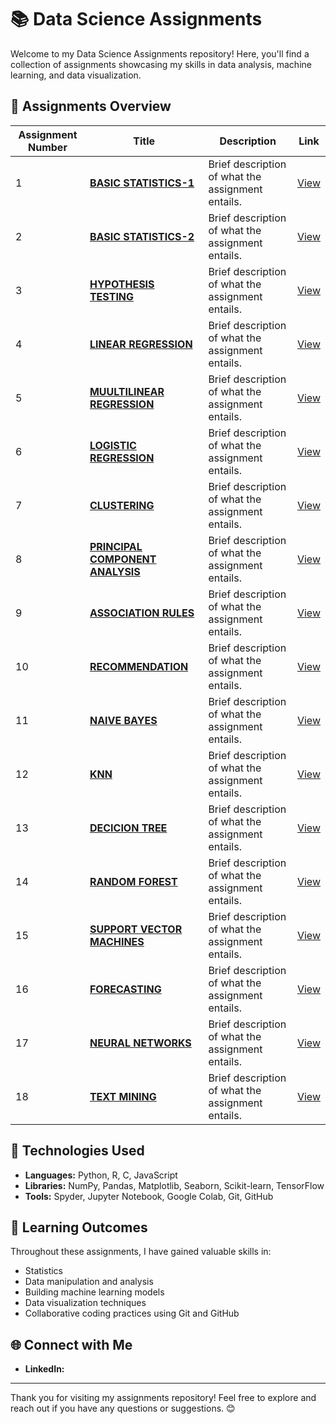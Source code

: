 # 📚 Data Science Assignments

Welcome to my Data Science Assignments repository! Here, you'll find a collection of assignments showcasing my skills in data analysis, machine learning, and data visualization.

## 📑 Assignments Overview

| Assignment Number | Title                        | Description                               | Link                  |
|-------------------|------------------------------|-------------------------------------------|-----------------------|
| 1                 | **[BASIC STATISTICS-1](link)** | Brief description of what the assignment entails. | [View](https://github.com/devarakondakk/Assignments/tree/main/1-BASIC%20STATS)         |
| 2                 | **[BASIC STATISTICS-2](link)** | Brief description of what the assignment entails. | [View](https://github.com/devarakondakk/Assignments/tree/main/2-%20DESC-STATS-%20PROBABILITY)         |
| 3                 | **[HYPOTHESIS TESTING](link)** | Brief description of what the assignment entails. | [View](https://github.com/devarakondakk/Assignments/tree/main/3-HYP-TESTING)         |
| 4                 | **[LINEAR REGRESSION](link)** | Brief description of what the assignment entails. | [View](https://github.com/devarakondakk/Assignments/tree/main/4-LIN-REGRESSION)         |
| 5                 | **[MUULTILINEAR REGRESSION](link)** | Brief description of what the assignment entails. | [View](https://github.com/devarakondakk/Assignments/tree/main/5-MULTILINEAR-REGRESSION)         |
| 6                 | **[LOGISTIC REGRESSION ](link)** | Brief description of what the assignment entails. | [View](https://github.com/devarakondakk/Assignments/tree/main/6-LOGISTIC%20REGRESSION)         |
| 7                 | **[CLUSTERING](link)** | Brief description of what the assignment entails. | [View](https://github.com/devarakondakk/Assignments/tree/main/7-CLUSTERING)         |
| 8                 | **[PRINCIPAL COMPONENT ANALYSIS](link)** | Brief description of what the assignment entails. | [View](https://github.com/devarakondakk/Assignments/tree/main/8-PRINCIPLE-COMPONENT-ANALYSIS)         |
| 9                 | **[ASSOCIATION RULES](link)** | Brief description of what the assignment entails. | [View](https://github.com/devarakondakk/Assignments/tree/main/9-ASSOCIATION-RULES)         |
| 10                | **[RECOMMENDATION](link)** | Brief description of what the assignment entails. | [View](https://github.com/devarakondakk/Assignments/tree/main/10-RECOMENDATION%20SYSTEM)         |
| 11                | **[NAIVE BAYES](link)** | Brief description of what the assignment entails. | [View](https://github.com/devarakondakk/Assignments/tree/main/11-NAIVE-BAYES)         |
| 12                | **[KNN](link)** | Brief description of what the assignment entails. | [View](https://github.com/devarakondakk/Assignments/tree/main/12-KNN)         |
| 13                | **[DECICION TREE](link)** | Brief description of what the assignment entails. | [View](https://github.com/devarakondakk/Assignments/tree/main/13-DECISION%20TREE)         |
| 14                | **[RANDOM FOREST](link)** | Brief description of what the assignment entails. | [View](https://github.com/devarakondakk/Assignments/tree/main/14-RAND-FOREST)         |
| 15                | **[SUPPORT VECTOR MACHINES](link)** | Brief description of what the assignment entails. | [View](https://github.com/devarakondakk/Assignments/tree/main/15-SUPPORT-VECTOR-MACHINES)         |
| 16                | **[FORECASTING](link)** | Brief description of what the assignment entails. | [View](https://github.com/devarakondakk/Assignments/tree/main/16-FORECASTING)         |
| 17                | **[NEURAL NETWORKS](link)** | Brief description of what the assignment entails. | [View](https://github.com/devarakondakk/Assignments/tree/main/17-NEURAL-NETWORKS)         |
| 18                | **[TEXT MINING](link)** | Brief description of what the assignment entails. | [View](https://github.com/devarakondakk/Assignments/tree/main/18-TEXT-MINING)         |
## 🚀 Technologies Used

- **Languages:** Python, R, C, JavaScript
- **Libraries:** NumPy, Pandas, Matplotlib, Seaborn, Scikit-learn, TensorFlow
- **Tools:** Spyder, Jupyter Notebook, Google Colab, Git, GitHub

## 🌱 Learning Outcomes

Throughout these assignments, I have gained valuable skills in:

- Statistics
- Data manipulation and analysis
- Building machine learning models
- Data visualization techniques
- Collaborative coding practices using Git and GitHub

## 🌐 Connect with Me

- **LinkedIn:** 

---

Thank you for visiting my assignments repository! Feel free to explore and reach out if you have any questions or suggestions. 😊
